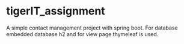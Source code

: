 # tigerIT_assignment

A simple contact management project with spring boot. For database embedded database h2 and for view page thymeleaf is used.
